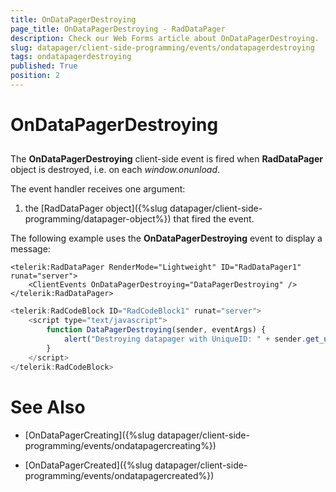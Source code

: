```yaml
---
title: OnDataPagerDestroying
page_title: OnDataPagerDestroying - RadDataPager
description: Check our Web Forms article about OnDataPagerDestroying.
slug: datapager/client-side-programming/events/ondatapagerdestroying
tags: ondatapagerdestroying
published: True
position: 2
---
```


# OnDataPagerDestroying



## 

The **OnDataPagerDestroying** client-side event is fired when **RadDataPager** object is destroyed, i.e. on each *window.onunload*.

The event handler receives one argument:

1. the [RadDataPager object]({%slug datapager/client-side-programming/datapager-object%}) that fired the event.

The following example uses the **OnDataPagerDestroying** event to display a message:

````ASPNET
<telerik:RadDataPager RenderMode="Lightweight" ID="RadDataPager1" runat="server">
    <ClientEvents OnDataPagerDestroying="DataPagerDestroying" />
</telerik:RadDataPager>
````


````JavaScript
<telerik:RadCodeBlock ID="RadCodeBlock1" runat="server">
    <script type="text/javascript">
        function DataPagerDestroying(sender, eventArgs) {
            alert("Destroying datapager with UniqueID: " + sender.get_uniqueID());
        }
    </script>
</telerik:RadCodeBlock>
````



# See Also

 * [OnDataPagerCreating]({%slug datapager/client-side-programming/events/ondatapagercreating%})

 * [OnDataPagerCreated]({%slug datapager/client-side-programming/events/ondatapagercreated%})
